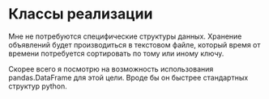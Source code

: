 # Классы реализации


Мне не потребуются специфические структуры данных. Хранение объявлений будет
производиться в текстовом файле, который время от времени потребуется
сортировать по тому или иному ключу.

Скорее всего я посмотрю на возможность использования pandas.DataFrame для этой
цели. Вроде бы он быстрее стандартных структур python.
